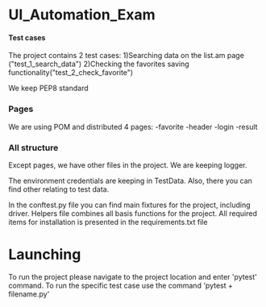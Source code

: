 # UI_Automation_Exam

#### Test cases

The project contains 2 test cases:
1)Searching data on the list.am page ("test_1_search_data")
2)Checking the favorites saving functionality("test_2_check_favorite")

We keep PEP8 standard

### Pages

We are using POM and distributed 4 pages:
-favorite
-header
-login
-result

### All structure
Except pages, we have other files in the project. 
We are keeping logger.

The environment credentials are keeping in TestData.
Also, there you can find other relating to test data.

In the conftest.py file you can find main fixtures for the project, including driver.
Helpers file combines all basis functions for the project. 
All required items for installation is presented in the requirements.txt file

# **Launching**
To run the project please navigate to the project location and enter 'pytest' command. To run the specific test case 
use the command 'pytest + filename.py'
